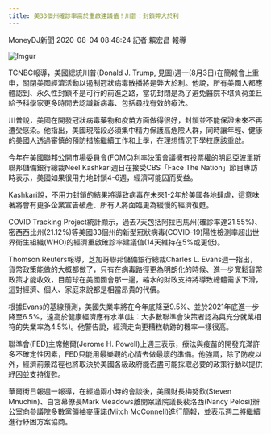 ```yaml
---
title: 美33個州確診率高於重啟建議值！川普：封鎖弊大於利
---
```


MoneyDJ新聞 2020-08-04 08:48:24 記者 賴宏昌 報導

![Imgur](https://i.imgur.com/Ey9hOsY.png)

TCNBC報導，美國總統川普(Donald J. Trump, 見圖)週一(8月3日)在簡報會上重申，關閉美國經濟活動以遏制冠狀病毒散播將是弊大於利。他說，所有美國人都應體認到、永久性封鎖不是可行的前進之路，當初封閉是為了避免醫院不堪負荷並且給予科學家更多時間去認識新病毒、包括尋找有效的療法。

川普說，美國在開發冠狀病毒藥物和疫苗方面做得很好，封鎖並不能保證未來不再遭受感染。他指出，美國現階段必須集中精力保護高危險人群，同時讓年輕、健康的美國人透過審慎的預防措施繼續工作和上學，在理想情況下學校應該重啟。

今年在美國聯邦公開市場委員會(FOMC)利率決策會議擁有投票權的明尼亞波里斯聯邦儲備銀行總裁Neel Kashkari週日在接受CBS「Face The Nation」節目專訪時表示，美國如果很用力地封鎖4-6週，經濟可能因而受益。

Kashkari說，不用力封鎖的結果將導致病毒在未來1-2年於美國各地肆虐，這意味著將會有更多企業宣告破產、所有人將面臨更為緩慢的經濟復甦。

COVID Tracking Project統計顯示，過去7天包括阿拉巴馬州(確診率達21.55%)、密西西比州(21.12%)等美國33個州的新型冠狀病毒(COVID-19)陽性檢測率超出世界衛生組織(WHO)的經濟重啟確診率建議值(14天維持在5%或更低)。

Thomson Reuters報導，芝加哥聯邦儲備銀行總裁Charles L. Evans週一指出，貨幣政策能做的大概都做了，只有在病毒路徑更為明朗化的時候、進一步寬鬆貨幣政策才能收效，目前球在美國國會那一邊，縮水的財政支持將導致總體需求下滑，這對經濟、個人、家庭來說都是相當昂貴的代價。

根據Evans的基線預測，美國失業率將在今年底降至9.5%、並於2021年底進一步降至6.5%，遠高於健康經濟應有水準(註：大多數聯準會決策者認為與充分就業相符的失業率為4.5%)。他警告說，經濟走向更糟糕軌跡的機率一樣很高。

聯準會(FED)主席鮑爾(Jerome H. Powell)上週三表示，療法與疫苗的開發充滿許多不確定性因素，FED只能用最樂觀的心情去做最壞的準備。他強調，除了防疫以外，經濟前景路徑也將取決於美國各級政府能否盡可能採取必要的政策行動以提供紓困並支持復甦。

華爾街日報週一報導，在經過兩小時的會談後，美國財長梅努欽(Steven Mnuchin)、白宮幕僚長Mark Meadows離開眾議院議長裴洛西(Nancy Pelosi)辦公室向參議院多數黨領袖麥康諾(Mitch McConnell)進行簡報，並表示週二將繼續進行紓困方案協商。
